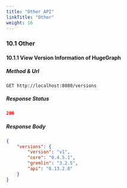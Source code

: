 ```yaml
---
title: "Other API"
linkTitle: "Other"
weight: 16
---
```


### 10.1 Other

#### 10.1.1 View Version Information of HugeGraph

##### Method & Url

```
GET http://localhost:8080/versions
```

##### Response Status

```json
200
```

##### Response Body

```json
{
    "versions": {
        "version": "v1",
        "core": "0.4.5.1",
        "gremlin": "3.2.5",
        "api": "0.13.2.0"
    }
}
```
